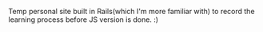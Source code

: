 Temp personal site built in Rails(which I'm more familiar with) to record the learning process before JS version is done. :)
